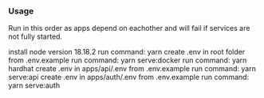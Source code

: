 ### Usage

Run in this order as apps depend on eachother and will fail if services are not fully started.

install node version 18.18.2
run command: yarn
create .env in root folder from .env.example
run command: yarn serve:docker
run command: yarn hardhat
create .env in apps/api/.env from .env.example
run command: yarn serve:api
create .env in apps/auth/.env from .env.example
run command: yarn serve:auth
